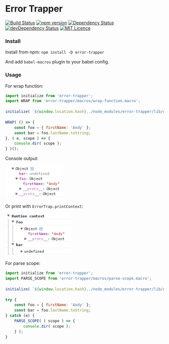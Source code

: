 # Error Trapper
[![Build Status](https://travis-ci.org/shamcode/error-trapper.svg?branch=master)](https://travis-ci.org/shamcode/error-trapper)
[![npm version](https://badge.fury.io/js/error-trapper.svg)](https://badge.fury.io/js/error-trapper)
[![Dependency Status](https://david-dm.org/shamcode/error-trapper.svg)](https://david-dm.org/shamcode/error-trapper)
[![devDependency Status](https://david-dm.org/shamcode/error-trapper.svg)](https://david-dm.org/shamcode/error-trapper#info=devDependencies)
[![MIT Licence](https://badges.frapsoft.com/os/mit/mit.svg?v=103)](https://opensource.org/licenses/mit-license.php)

### Install
Install from npm:
`npm install -D error-trapper`

And add `babel-macros` plugin to your babel config. 

### Usage
For wrap function:
```js
import initialize from 'error-trapper';
import WRAP from 'error-trapper/macros/wrap-function.macro';

initialize( `${window.location.hash}../node_modules/error-trapper/lib/esprima-bundle.js` );

WRAP( () => {
    const foo = { firstName: 'Andy' };
    const bar = foo.lastName.toString;
}, ( e, scope ) => {
    console.dir( scope );
} )();
```

Console output:

![Console output](https://github.com/shamcode/error-trapper/blob/master/screens/console-dir.png?raw=true)

Or print with `ErrorTrap.printContext`:

![Console output](https://github.com/shamcode/error-trapper/blob/master/screens/print-context.png?raw=true)

For parse scope:
```js
import initialize from 'error-trapper';
import PARSE_SCOPE from 'error-trapper/macros/parse-scope.macro';

initialize( `${window.location.hash}../node_modules/error-trapper/lib/esprima-bundle.js` );

try {
    const foo = { firstName: 'Andy' };
    const bar = foo.lastName.toString;
} catch (e) {
    PARSE_SCOPE( ( scope ) => {
        console.dir( scope );
    } );
}
```

